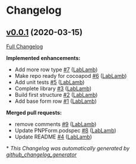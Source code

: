 # Changelog

## [v0.0.1](https://github.com/LabLamb/PNPForm/tree/v0.0.1) (2020-03-15)

[Full Changelog](https://github.com/LabLamb/PNPForm/compare/7a420da8e842ef6b46cd8f229a071e46201b725d...v0.0.1)

**Implemented enhancements:**

- Add more row type [\#7](https://github.com/LabLamb/PNPForm/pull/7) ([LabLamb](https://github.com/LabLamb))
- Make repo ready for cocoapod [\#6](https://github.com/LabLamb/PNPForm/pull/6) ([LabLamb](https://github.com/LabLamb))
- Add unit tests [\#5](https://github.com/LabLamb/PNPForm/pull/5) ([LabLamb](https://github.com/LabLamb))
- Complete library [\#3](https://github.com/LabLamb/PNPForm/pull/3) ([LabLamb](https://github.com/LabLamb))
- Build first structure [\#2](https://github.com/LabLamb/PNPForm/pull/2) ([LabLamb](https://github.com/LabLamb))
- Add base form row [\#1](https://github.com/LabLamb/PNPForm/pull/1) ([LabLamb](https://github.com/LabLamb))

**Merged pull requests:**

- remove comments [\#9](https://github.com/LabLamb/PNPForm/pull/9) ([LabLamb](https://github.com/LabLamb))
- Update PNPForm.podspec [\#8](https://github.com/LabLamb/PNPForm/pull/8) ([LabLamb](https://github.com/LabLamb))
- Update README [\#4](https://github.com/LabLamb/PNPForm/pull/4) ([LabLamb](https://github.com/LabLamb))



\* *This Changelog was automatically generated by [github_changelog_generator](https://github.com/github-changelog-generator/github-changelog-generator)*
